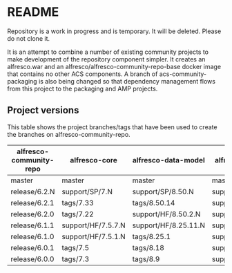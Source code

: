 # README

Repository is a work in progress and is temporary. It will be deleted. Please do not clone it.

It is an attempt to combine a number of existing community projects to make development of the repository component
simpler. It creates an alfresco.war and an alfresco/alfresco-community-repo-base docker image that contains no other
ACS components. A branch of acs-community-packaging is also being changed so that dependency management flows from
this project to the packaging and AMP projects.

## Project versions

This table shows the project branches/tags that have been used to create the branches on alfresco-community-repo.

| alfresco-community-repo | alfresco-core      | alfresco-data-model  | alfresco-repository  | alfresco-remote-api  | acs-community-packaging |
| ----------------------- | ------------------ | -------------------- | -------------------- | -------------------- | ----------------------- |
|master                   | master             | master               | master               | master               | develop                 |
|release/6.2.N            | support/SP/7.N     | support/SP/8.50.N    | support/SP/7.N       | support/SP/7.N       | develop                 |
|release/6.2.1            | tags/7.33          | tags/8.50.14         | support/HF/7.183.N   | support/HF/7.133.N   | develop                 |
|release/6.2.0            | tags/7.22          | support/HF/8.50.2.N  | support/HF/7.134.N   | support/HF/7.107.N   | develop                 |
|release/6.1.1            | support/HF/7.5.7.N | support/HF/8.25.11.N | support/HF/7.33.42.N | support/HF/7.34.25.N | develop                 |
|release/6.1.0            | support/HF/7.5.1.N | tags/8.25.1          | support/HF/7.33.12.N | support/HF/7.34.1.N  | develop                 |
|release/6.0.1            | tags/7.5           | tags/8.18            | support/HF/6.56.15.N | support/HF/6.39.7.N  | develop                 |
|release/6.0.0            | tags/7.3           | tags/8.9             | support/HF/6.56.5.N  | support/HF/6.39.2.N  | develop                 |
